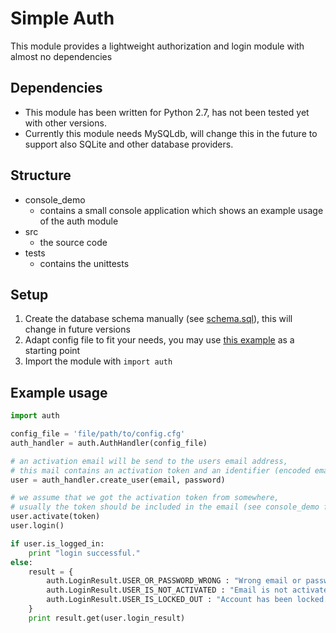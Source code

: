 # Simple Auth

This module provides a lightweight authorization and login module with almost no dependencies

## Dependencies
* This module has been written for Python 2.7, has not been tested yet with other versions.
* Currently this module needs MySQLdb, will change this in the future to support also SQLite and other database providers.

## Structure
* console_demo
    * contains a small console application which shows an example usage of the auth module
* src
    * the source code
* tests
    * contains the unittests

## Setup
1. Create the database schema manually (see [schema.sql](schema.sql)), this will change in future versions
2. Adapt config file to fit your needs, you may use [this example](console_demo/config.cfg) as a starting point
3. Import the module with `import auth`

## Example usage

```python
import auth

config_file = 'file/path/to/config.cfg'
auth_handler = auth.AuthHandler(config_file)

# an activation email will be send to the users email address, 
# this mail contains an activation token and an identifier (encoded email address)
user = auth_handler.create_user(email, password)

# we assume that we got the activation token from somewhere,
# usually the token should be included in the email (see console_demo for a concrete implementation)
user.activate(token)
user.login()

if user.is_logged_in:
    print "login successful."
else:
    result = {
        auth.LoginResult.USER_OR_PASSWORD_WRONG : "Wrong email or password.",
        auth.LoginResult.USER_IS_NOT_ACTIVATED : "Email is not activated.",
        auth.LoginResult.USER_IS_LOCKED_OUT : "Account has been locked."              
    }
    print result.get(user.login_result)
```
